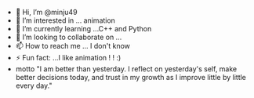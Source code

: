 - 👋 Hi, I’m @minju49
- 👀 I’m interested in ... animation
- 🌱 I’m currently learning ...C++ and Python
- 💞️ I’m looking to collaborate on ...
- 📫 How to reach me ... I don't know
- ⚡ Fun fact: ...I like animation ! ! :)
- motto "I am better than yesterday. I reflect on yesterday's self, make better decisions today, and trust in my growth as I improve little by little every day."
